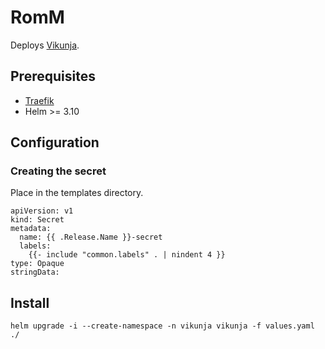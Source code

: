 # RomM

Deploys [Vikunja](https://github.com/go-vikunja/vikunja).

## Prerequisites

- [Traefik](https://doc.traefik.io/traefik/setup/kubernetes/)
- Helm >= 3.10

## Configuration

### Creating the secret
Place in the templates directory.

```
apiVersion: v1
kind: Secret
metadata:
  name: {{ .Release.Name }}-secret
  labels:
    {{- include "common.labels" . | nindent 4 }}
type: Opaque
stringData:
```

## Install

```helm upgrade -i --create-namespace -n vikunja vikunja -f values.yaml ./```